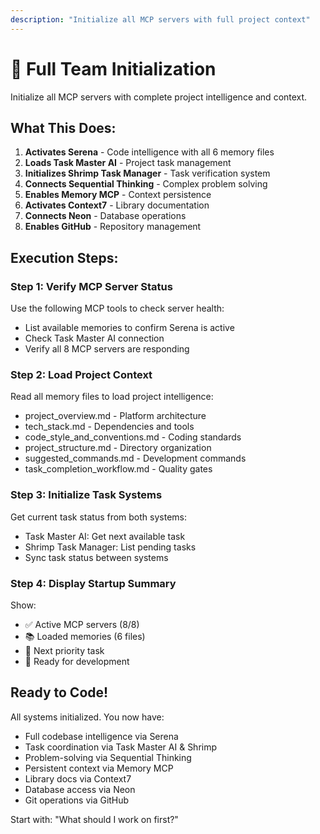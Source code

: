 ```yaml
---
description: "Initialize all MCP servers with full project context"
---
```


# 🚀 Full Team Initialization

Initialize all MCP servers with complete project intelligence and context.

## What This Does:

1. **Activates Serena** - Code intelligence with all 6 memory files
2. **Loads Task Master AI** - Project task management
3. **Initializes Shrimp Task Manager** - Task verification system
4. **Connects Sequential Thinking** - Complex problem solving
5. **Enables Memory MCP** - Context persistence
6. **Activates Context7** - Library documentation
7. **Connects Neon** - Database operations
8. **Enables GitHub** - Repository management

## Execution Steps:

### Step 1: Verify MCP Server Status
Use the following MCP tools to check server health:
- List available memories to confirm Serena is active
- Check Task Master AI connection
- Verify all 8 MCP servers are responding

### Step 2: Load Project Context
Read all memory files to load project intelligence:
- project_overview.md - Platform architecture
- tech_stack.md - Dependencies and tools
- code_style_and_conventions.md - Coding standards
- project_structure.md - Directory organization
- suggested_commands.md - Development commands
- task_completion_workflow.md - Quality gates

### Step 3: Initialize Task Systems
Get current task status from both systems:
- Task Master AI: Get next available task
- Shrimp Task Manager: List pending tasks
- Sync task status between systems

### Step 4: Display Startup Summary
Show:
- ✅ Active MCP servers (8/8)
- 📚 Loaded memories (6 files)
- 🎯 Next priority task
- 🚀 Ready for development

## Ready to Code!
All systems initialized. You now have:
- Full codebase intelligence via Serena
- Task coordination via Task Master AI & Shrimp
- Problem-solving via Sequential Thinking
- Persistent context via Memory MCP
- Library docs via Context7
- Database access via Neon
- Git operations via GitHub

Start with: "What should I work on first?"
